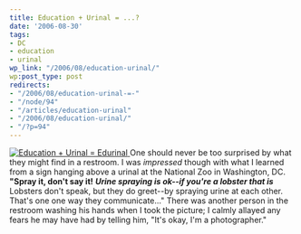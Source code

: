 ```yaml
---
title: Education + Urinal = ...?
date: '2006-08-30'
tags:
- DC
- education
- urinal
wp_link: "/2006/08/education-urinal/"
wp:post_type: post
redirects:
- "/2006/08/education-urinal-=-"
- "/node/94"
- "/articles/education-urinal"
- "/2006/08/education-urinal/"
- "/?p=94"
---
```


[ ![Education + Urinal = Edurinal](http://static.flickr.com/82/229812012_9f23b0a740_m.jpg) ](http://www.flickr.com/photos/bensheldon/229812012/ "Photo Sharing")
One should never be too surprised by what they might find in a restroom. I was _impressed_ though with what I learned from a sign hanging above a urinal at the National Zoo in Washington, DC. **"Spray it, don't say it!** **_Urine spraying is ok--if you're a lobster that is_** Lobsters don't speak, but they do greet--by spraying urine at each other. That's one one way they communicate..." There was another person in the restroom washing his hands when I took the picture; I calmly allayed any fears he may have had by telling him, "It's okay, I'm a photographer."
